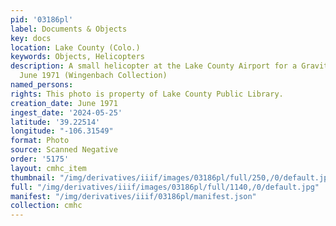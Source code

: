 ```yaml
---
pid: '03186pl'
label: Documents & Objects
key: docs
location: Lake County (Colo.)
keywords: Objects, Helicopters
description: A small helicopter at the Lake County Airport for a Gravity Survey in
  June 1971 (Wingenbach Collection)
named_persons: 
rights: This photo is property of Lake County Public Library.
creation_date: June 1971
ingest_date: '2024-05-25'
latitude: '39.22514'
longitude: "-106.31549"
format: Photo
source: Scanned Negative
order: '5175'
layout: cmhc_item
thumbnail: "/img/derivatives/iiif/images/03186pl/full/250,/0/default.jpg"
full: "/img/derivatives/iiif/images/03186pl/full/1140,/0/default.jpg"
manifest: "/img/derivatives/iiif/03186pl/manifest.json"
collection: cmhc
---
```

